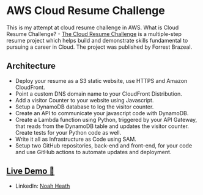 # AWS Cloud Resume Challenge

This is my attempt at cloud resume challenge in AWS.
What is Cloud Resume Challenge? - [The Cloud Resume Challenge](https://cloudresumechallenge.dev/) is a multiple-step resume project which helps build and demonstrate skills fundamental to pursuing a career in Cloud. The project was published by Forrest Brazeal.

## Architecture

- Deploy your resume as a S3 static website, use HTTPS and Amazon CloudFront.
- Point a custom DNS domain name to your CloudFront Distribution.
- Add a visitor Counter to your website using Javascript.
- Setup a DynamoDB database to log the visitor counter.
- Create an API to communicate your javascript code with DynamoDB.
- Create a Lambda function using Python, triggered by your API Gateway, that reads from the DynamoDB table and updates the visitor counter. Create tests for your Python code as well.
- Write it all as Infrastructure as Code using SAM.
- Setup two GitHub repositories, back-end and front-end, for your code and use GitHub actions to automate updates and deployment.



## [Live Demo 🔗](https://d1a3ddtq4wbyfx.cloudfront.net)


- LinkedIn: [Noah Heath](https://www.linkedin.com/in/neheath/)
  
